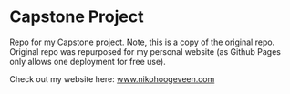# Capstone Project
Repo for my Capstone project. Note, this is a copy of the original repo. Original repo was repurposed for my personal website (as Github Pages only allows one deployment for free use).

Check out my website here:
www.nikohoogeveen.com
